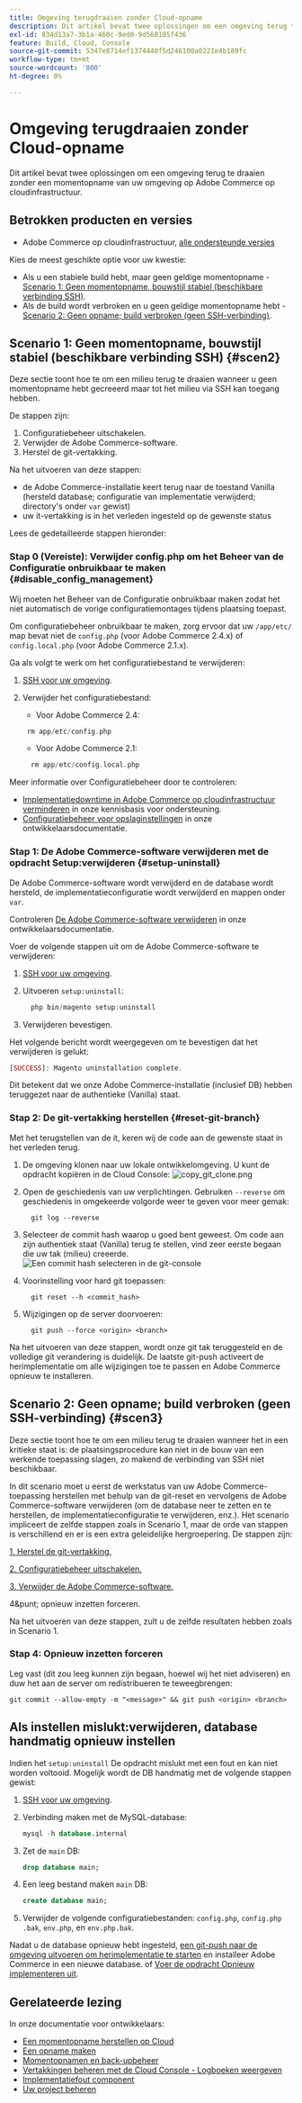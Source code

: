 ```yaml
---
title: Omgeving terugdraaien zonder Cloud-opname
description: Dit artikel bevat twee oplossingen om een omgeving terug te draaien zonder een momentopname van uw omgeving op Adobe Commerce op cloudinfrastructuur.
exl-id: 834d13a7-3b1a-460c-9ed0-9d560105f436
feature: Build, Cloud, Console
source-git-commit: 5347e8714ef1374440f5d246100a0221e4b189fc
workflow-type: tm+mt
source-wordcount: '800'
ht-degree: 0%

---
```


# Omgeving terugdraaien zonder Cloud-opname

Dit artikel bevat twee oplossingen om een omgeving terug te draaien zonder een momentopname van uw omgeving op Adobe Commerce op cloudinfrastructuur.

## Betrokken producten en versies

* Adobe Commerce op cloudinfrastructuur, [alle ondersteunde versies](https://magento.com/sites/default/files/magento-software-lifecycle-policy.pdf)

Kies de meest geschikte optie voor uw kwestie:

* Als u een stabiele build hebt, maar geen geldige momentopname - [Scenario 1: Geen momentopname, bouwstijl stabiel (beschikbare verbinding SSH)](#scen2).
* Als de build wordt verbroken en u geen geldige momentopname hebt - [Scenario 2: Geen opname; build verbroken (geen SSH-verbinding)](#scen3).

## Scenario 1: Geen momentopname, bouwstijl stabiel (beschikbare verbinding SSH) {#scen2}

Deze sectie toont hoe te om een milieu terug te draaien wanneer u geen momentopname hebt gecreeerd maar tot het milieu via SSH kan toegang hebben.

De stappen zijn:

1. Configuratiebeheer uitschakelen.
1. Verwijder de Adobe Commerce-software.
1. Herstel de git-vertakking.

Na het uitvoeren van deze stappen:

* de Adobe Commerce-installatie keert terug naar de toestand Vanilla (hersteld database; configuratie van implementatie verwijderd; directory&#39;s onder `var` gewist)
* uw it-vertakking is in het verleden ingesteld op de gewenste status

Lees de gedetailleerde stappen hieronder:

### Stap 0 (Vereiste): Verwijder config.php om het Beheer van de Configuratie onbruikbaar te maken {#disable_config_management}

Wij moeten het Beheer van de Configuratie onbruikbaar maken zodat het niet automatisch de vorige configuratiemontages tijdens plaatsing toepast.

Om configuratiebeheer onbruikbaar te maken, zorg ervoor dat uw `/app/etc/` map bevat niet de `config.php` (voor Adobe Commerce 2.4.x) of `config.local.php` (voor Adobe Commerce 2.1.x).

Ga als volgt te werk om het configuratiebestand te verwijderen:

1. [SSH voor uw omgeving](https://experienceleague.adobe.com/docs/commerce-cloud-service/user-guide/develop/secure-connections.html).
1. Verwijder het configuratiebestand:
   * Voor Adobe Commerce 2.4:

   ```php
    rm app/etc/config.php
   ```

   * Voor Adobe Commerce 2.1:

   ```php
     rm app/etc/config.local.php
   ```

Meer informatie over Configuratiebeheer door te controleren:

* [Implementatiedowntime in Adobe Commerce op cloudinfrastructuur verminderen](/help/how-to/general/magento-cloud-reduce-deployment-downtime-with-configuration-management.md) in onze kennisbasis voor ondersteuning.
* [Configuratiebeheer voor opslaginstellingen](https://experienceleague.adobe.com/docs/commerce-cloud-service/user-guide/configure-store/store-settings.html) in onze ontwikkelaarsdocumentatie.

### Stap 1: De Adobe Commerce-software verwijderen met de opdracht Setup:verwijderen {#setup-uninstall}


De Adobe Commerce-software wordt verwijderd en de database wordt hersteld, de implementatieconfiguratie wordt verwijderd en mappen onder `var`.

Controleren [De Adobe Commerce-software verwijderen](https://experienceleague.adobe.com/docs/commerce-operations/installation-guide/tutorials/uninstall.html) in onze ontwikkelaarsdocumentatie.

Voer de volgende stappen uit om de Adobe Commerce-software te verwijderen:

1. [SSH voor uw omgeving](https://experienceleague.adobe.com/docs/commerce-cloud-service/user-guide/develop/secure-connections.html).
1. Uitvoeren `setup:uninstall`:

   ```php
     php bin/magento setup:uninstall
   ```

1. Verwijderen bevestigen.

Het volgende bericht wordt weergegeven om te bevestigen dat het verwijderen is gelukt:

```php
[SUCCESS]: Magento uninstallation complete.
```

Dit betekent dat we onze Adobe Commerce-installatie (inclusief DB) hebben teruggezet naar de authentieke (Vanilla) staat.

### Stap 2: De git-vertakking herstellen {#reset-git-branch}

Met het terugstellen van de it, keren wij de code aan de gewenste staat in het verleden terug.

1. De omgeving klonen naar uw lokale ontwikkelomgeving. U kunt de opdracht kopiëren in de Cloud Console:    ![copy_git_clone.png](assets/copy_git_clone.png)
1. Open de geschiedenis van uw verplichtingen. Gebruiken `--reverse` om geschiedenis in omgekeerde volgorde weer te geven voor meer gemak:

   ```git
     git log --reverse
   ```

1. Selecteer de commit hash waarop u goed bent geweest. Om code aan zijn authentiek staat (Vanilla) terug te stellen, vind zeer eerste begaan die uw tak (milieu) creeerde.    ![Een commit hash selecteren in de git-console](assets/select_commit_hash.png)
1. Voorinstelling voor hard git toepassen:

   ```git
     git reset --h <commit_hash>
   ```

1. Wijzigingen op de server doorvoeren:

   ```git
     git push --force <origin> <branch>
   ```

Na het uitvoeren van deze stappen, wordt onze git tak teruggesteld en de volledige git verandering is duidelijk. De laatste git-push activeert de herimplementatie om alle wijzigingen toe te passen en Adobe Commerce opnieuw te installeren.

## Scenario 2: Geen opname; build verbroken (geen SSH-verbinding) {#scen3}

Deze sectie toont hoe te om een milieu terug te draaien wanneer het in een kritieke staat is: de plaatsingsprocedure kan niet in de bouw van een werkende toepassing slagen, zo makend de verbinding van SSH niet beschikbaar.

In dit scenario moet u eerst de werkstatus van uw Adobe Commerce-toepassing herstellen met behulp van de git-reset en vervolgens de Adobe Commerce-software verwijderen (om de database neer te zetten en te herstellen, de implementatieconfiguratie te verwijderen, enz.). Het scenario impliceert de zelfde stappen zoals in Scenario 1, maar de orde van stappen is verschillend en er is een extra geleidelijke hergroepering. De stappen zijn:

[1. Herstel de git-vertakking.](/help/how-to/general/reset-environment-on-cloud.md#reset-git-branch)

[2. Configuratiebeheer uitschakelen.](/help/how-to/general/reset-environment-on-cloud.md#disable_config_management)

[3. Verwijder de Adobe Commerce-software.](/help/how-to/general/reset-environment-on-cloud.md#setup-uninstall)

4&amp;punt; opnieuw inzetten forceren.

Na het uitvoeren van deze stappen, zult u de zelfde resultaten hebben zoals in Scenario 1.

### Stap 4: Opnieuw inzetten forceren

Leg vast (dit zou leeg kunnen zijn begaan, hoewel wij het niet adviseren) en duw het aan de server om redistribueren te teweegbrengen:

```git
git commit --allow-empty -m "<message>" && git push <origin> <branch>
```

## Als instellen mislukt:verwijderen, database handmatig opnieuw instellen

Indien het `setup:uninstall` De opdracht mislukt met een fout en kan niet worden voltooid. Mogelijk wordt de DB handmatig met de volgende stappen gewist:

1. [SSH voor uw omgeving](https://experienceleague.adobe.com/docs/commerce-cloud-service/user-guide/develop/secure-connections.html).
1. Verbinding maken met de MySQL-database:

   ```sql
   mysql -h database.internal
   ```

1. Zet de `main` DB:

   ```sql
   drop database main;
   ```

1. Een leeg bestand maken `main` DB:

   ```sql
   create database main;
   ```

1. Verwijder de volgende configuratiebestanden: `config.php`, `config.php` `.bak`, `env.php`, en `env.php.bak`.

Nadat u de database opnieuw hebt ingesteld, [een git-push naar de omgeving uitvoeren om herimplementatie te starten](https://experienceleague.adobe.com/docs/commerce-cloud-service/user-guide/dev-tools/cloud-cli.html#git-commands) en installeer Adobe Commerce in een nieuwe database. of [Voer de opdracht Opnieuw implementeren uit](https://experienceleague.adobe.com/docs/commerce-cloud-service/user-guide/dev-tools/cloud-cli.html#environment-commands).

## Gerelateerde lezing

In onze documentatie voor ontwikkelaars:

* [Een momentopname herstellen op Cloud](https://experienceleague.adobe.com/en/docs/commerce-cloud-service/user-guide/develop/storage/snapshots#restore-a-manual-backup)
* [Een opname maken](https://experienceleague.adobe.com/en/docs/commerce-cloud-service/user-guide/develop/storage/snapshots#create-a-manual-backup)
* [Momentopnamen en back-upbeheer](https://experienceleague.adobe.com/en/docs/commerce-cloud-service/user-guide/develop/storage/snapshots)
* [Vertakkingen beheren met de Cloud Console - Logboeken weergeven](https://experienceleague.adobe.com/docs/commerce-cloud-service/user-guide/project/console-branches.html?lang=en#view-logs)
* [Implementatiefout component](https://experienceleague.adobe.com/docs/commerce-cloud-service/user-guide/develop/deploy/recover-failed-deployment.html)
* [Uw project beheren](https://experienceleague.adobe.com/docs/commerce-cloud-service/user-guide/project/overview.html#configure-the-project)
